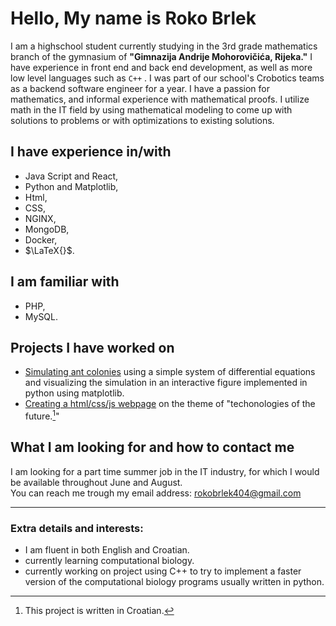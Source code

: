# Hello, My name is Roko Brlek
I am a highschool student currently studying in the 3rd grade mathematics branch of the gymnasium of **"Gimnazija Andrije Mohorovičića, Rijeka."** I have experience in front end and back end development, as well as more low level languages such as ` C++ ` . I was part of our school's Crobotics teams as a backend software engineer for a year. I have a passion for mathematics, and informal experience with mathematical proofs. I utilize math in the IT field by using mathematical modeling to come up with solutions to problems or with optimizations to existing solutions.

## I have experience in/with
- Java Script and React,
- Python and Matplotlib,
- Html,
- CSS,
- NGINX,
- MongoDB,
- Docker,
- $\LaTeX{}$.

## I am familiar with
- PHP,
- MySQL.

## Projects I have worked on
- [Simulating ant colonies](https://github.com/Roko-B/Visualizing-the-simulation-of-ant-colonies) using a simple system of differential equations and visualizing the simulation in an interactive figure implemented in python using matplotlib.
- [Creating a html/css/js webpage](https://github.com/Roko-B/HTML-CSS-JS-school-project) on the theme of "techonologies of the future.[^1]"

[^1]: This project is written in Croatian.

## What I am looking for and how to contact me
I am looking for a part time summer job in the IT industry, for which I would be available throughout June and August.
<br>You can reach me trough my email address: rokobrlek404@gmail.com

<hr>

### Extra details and interests:
- I am fluent in both English and Croatian.
- currently learning computational biology.
- currently working on project using C++ to try to implement a faster version of the computational biology programs usually written in python. 
 
